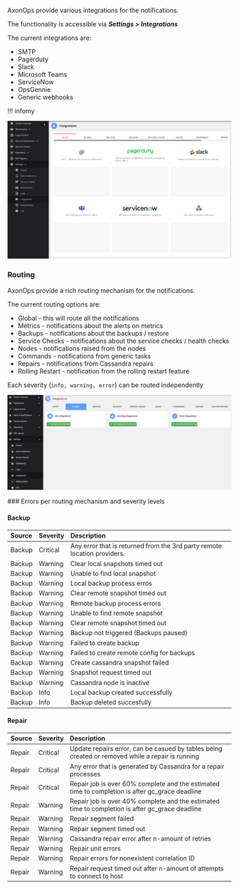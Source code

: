 AxonOps provide various integrations for the notifications.

The functionality is accessible via ***Settings > Integrations***

The current integrations are:

* SMTP
* Pagerduty
* Slack
* Microsoft Teams
* ServiceNow
* OpsGennie
* Generic webhooks

!!! infomy 

![](imgs/integrations.png)



###  Routing
AxonOps provide a rich routing mechanism for the notifications.

The current routing options are:

* Global - this will route all the notifications
* Metrics - notifications about the alerts on metrics
* Backups - notifications about the backups / restore
* Service Checks - notifications about the service checks / health checks
* Nodes - notifications raised from the nodes
* Commands - notifications from generic tasks
* Repairs - notifications from Cassandra repairs
* Rolling Restart - notification from the rolling restart feature

Each severity (`info, warning, error`) can be routed independently 

   ![](./routing.JPG)

### Errors per routing mechanism and severity levels

#### Backup

| **Source** | **Severity**   | **Description**                                                          |
| :--------- | :------------- | :----------------------------------------------------------------------- |
| Backup     | Critical	      | Any error that is returned from the 3rd party remote location providers. |
| Backup     | Warning	      | Clear local snapshots timed out                                          |
| Backup     | Warning	      | Unable to find local snapshot                                            |
| Backup     | Warning	      | Local backup process erros                                               |
| Backup     | Warning	      | Clear remote snapshot timed out                                          |
| Backup     | Warning	      | Remote backup process errors                                             |
| Backup     | Warning	      | Unable to find remote snapshot                                           |
| Backup     | Warning	      | Clear remote snapshot timed out                                          |
| Backup     | Warning	      | Backup not triggered (Backups paused)                                    |
| Backup     | Warning	      | Failed to create backup                                                  |
| Backup     | Warning	      | Failed to create remote config for backups                               |
| Backup     | Warning	      | Create cassandra snapshot failed                                         |
| Backup     | Warning	      | Snapshot request timed out                                               |
| Backup     | Warning	      | Cassandra node is inactive                                               |
| Backup     | Info	          | Local backup created successfully                                        |
| Backup     | Info	          | Backup deleted succesfully                                               |

#### Repair

| **Source** | **Severity**   | **Description**                                                          |
| :--------- | :------------- | :----------------------------------------------------------------------- |
| Repair     | Critical	      | Update repairs error, can be casued by tables being created or removed while a repair is running  |
| Repair     | Critical	      | Any error that is generated by Cassandra for a repair processes                                   |
| Repair     | Critical	      | Repair job is over 60% complete and the estimated time to completion is after gc_grace deadline   |
| Repair     | Warning	      | Repair job is over 40% complete and the estimated time to completion is after gc_grace deadline   |
| Repair     | Warning	      | Repair segment failed                                                                             |
| Repair     | Warning	      | Repair segment timed out                                                                          |
| Repair     | Warning	      | Cassandra repair error after n-amount of retries                                                  |
| Repair     | Warning	      | Repair unit errors                                                                                |
| Repair     | Warning	      | Repair errors for nonexistent correlation ID                                                      |
| Repair     | Warning	      | Repair request timed out after n-amount of attempts to connect to host                            |

